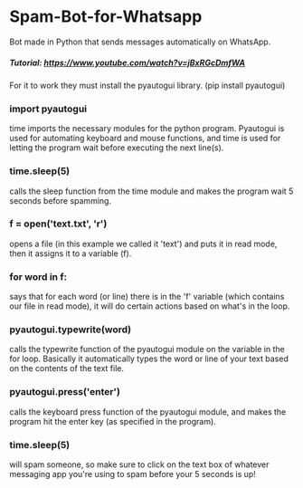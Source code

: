 # Spam-Bot-for-Whatsapp
Bot made in Python that sends messages automatically on WhatsApp.
##### Tutorial: https://www.youtube.com/watch?v=jBxRGcDmfWA
For it to work they must install the pyautogui library.
(pip install pyautogui)

### import pyautogui 
time imports the necessary modules for the python program. Pyautogui is used for automating keyboard and mouse functions, and time is used for letting the program wait before executing the next line(s). 

### time.sleep(5) 
calls the sleep function from the time module and makes the program wait 5 seconds before spamming.

### f = open('text.txt', 'r') 
opens a file (in this example we called it 'text') and puts it in read mode, then it assigns it to a variable (f).

### for word in f: 
says that for each word (or line) there is in the 'f' variable (which contains our file in read mode), it will do certain actions based on what's in the loop.

### pyautogui.typewrite(word) 
calls the typewrite function of the pyautogui module on the variable in the for loop. Basically it automatically types the word or line of your text based on the contents of the text file.

### pyautogui.press('enter') 
calls the keyboard press function of the pyautogui module, and makes the program hit the enter key (as specified in the program).

### time.sleep(5)
 will spam someone, so make sure to click on the text box of whatever messaging app you're using to spam before your 5 seconds is up!
